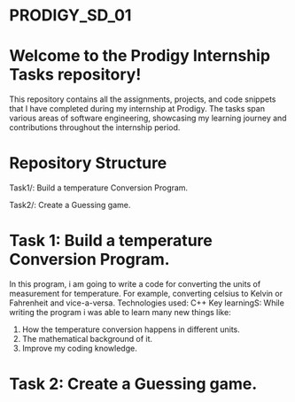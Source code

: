 # PRODIGY_SD_01
# Welcome to the Prodigy Internship Tasks repository! 
This repository contains all the assignments, projects, and code snippets that I have completed during my internship at Prodigy. The tasks span various areas of software engineering, showcasing my learning journey and contributions throughout the internship period.

# Repository Structure
Task1/: Build a temperature Conversion Program.

Task2/: Create a Guessing game.


# Task 1: Build a temperature Conversion Program.
In this program, i am going to write a code for converting the units of measurement for temperature. For example, converting celsius to Kelvin or Fahrenheit and vice-a-versa.
Technologies used: C++
Key learningS: While writing the program i was able to learn many new things like:
1. How the temperature conversion happens in different units.
2. The mathematical background of it.
3. Improve my coding knowledge.


# Task 2: Create a Guessing game.


